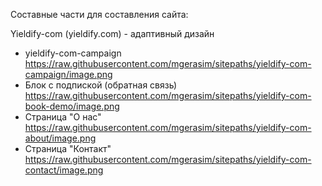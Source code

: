 Составные части для составления сайта:

Yieldify-com (yieldify.com) - адаптивный дизайн
  - yieldify-com-campaign https://raw.githubusercontent.com/mgerasim/sitepaths/yieldify-com-campaign/image.png
  - Блок с подпиской (обратная связь) https://raw.githubusercontent.com/mgerasim/sitepaths/yieldify-com-book-demo/image.png
  - Страница "О нас" https://raw.githubusercontent.com/mgerasim/sitepaths/yieldify-com-about/image.png
  - Страница "Контакт" https://raw.githubusercontent.com/mgerasim/sitepaths/yieldify-com-contact/image.png
